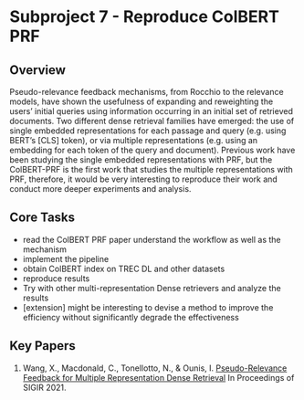 # Subproject 7 - Reproduce ColBERT PRF

## Overview
Pseudo-relevance feedback mechanisms, from Rocchio to the relevance models, have shown the usefulness of expanding and reweighting the users’ initial queries using information occurring in an initial set of retrieved documents. Two different dense retrieval families have emerged: the use of single embedded representations for each passage and query (e.g. using BERT’s [CLS] token), or via multiple representations (e.g. using an embedding for each token of the query and document). Previous work have been studying the single embedded representations with PRF, but the ColBERT-PRF is the first work that studies the multiple representations with PRF, therefore, it would be very interesting to reproduce their work and conduct more deeper experiments and analysis.


## Core Tasks

- read the ColBERT PRF paper understand the workflow as well as the mechanism
- implement the pipeline
- obtain ColBERT index on TREC DL and other datasets
- reproduce results
- Try with other multi-representation Dense retrievers and analyze the results
- [extension] might be interesting to devise a method to improve the efficiency without significantly degrade the effectiveness


## Key Papers

1. Wang, X., Macdonald, C., Tonellotto, N., & Ounis, I. [Pseudo-Relevance Feedback for Multiple Representation Dense Retrieval](https://arxiv.org/pdf/2106.11251.pdf) In Proceedings of SIGIR 2021.

